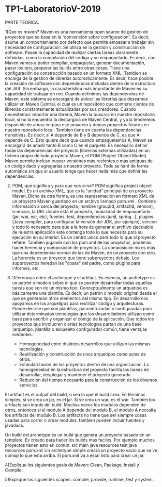 # TP1-LaboratorioV-2019

PARTE TEORICA.

1)Que es maven?
  Maven es una herramienta open source de gestión de proyectos que se basa en la “convención sobre configuración”.
  Es decir, asume un comportamiento por defecto que permite empezar a trabajar sin necesidad de configuración.
  Se utiliza en la gestión y construcción de software. Posee la capacidad de realizar ciertas tareas claramente definidas, 
  como la compilación del código y su empaquetado. Es decir, con Maven vamos a poder compilar, empaquetar, generar documentación,
  pasar los test, preparar las builds entre otras cosas.
  Tiene una configuración de construcción basado en un formato XML.
  Tambien se encarga de la gestion de librerias automaticamente. Es decir, hace posible la creación de software con dependencias 
  incluidas dentro de la estructura del JAR. 
  Sin embargo, la característica más importante de Maven es su capacidad de trabajar en red. Cuando definimos las dependencias de
  Maven, este sistema se encargará de ubicar las librerías que deseamos utilizar en Maven Central,
  el cual es un repositorio que contiene cientos de librerías constantemente actualizadas por sus creadores.
  Cuando necesitemos importar una libreria, Maven la buscara en nuestro repositorio local, si no la encuentra la descargara de Maven 
  Central, y ya la tendremos disponible de ahora en para ese proyecto y demas proyectos futuros en nuestro repositorio local.
  Tambien tiene en cuenta las dependencias transitivas. Es decir, si A depende de B y B depende de C, es que A depende de C.
  Esto quiere decir que cuando empaquetemos A, Maven se encargará de añadir tanto B como C en el paquete.
  Es necesario definir todas las dependencias del proyecto (librerías externas utilizadas) en un fichero propio de todo proyecto Maven,
  el POM (Project Object Model).
  Maven permite incluso buscar versiones más recientes o más antiguas de un código dado y agregarlas a nuestro proyecto.
  Todo se hará de forma automática sin que el usuario tenga que hacer nada más que definir las dependencias.
  
2) POM, que significa y para que nos sirve?
  POM significa project object model. Es un archivo XML, que es la “unidad” principal de un proyecto Maven.
  Dicho de otra forma, es una representacion en formato XML de un proyecto Maven guardado en un archivo llamado pom.xml .
  Contiene información a cerca del proyecto, nombre (groupId, artifactId, version), licencias, la URL donde esta el proyecto,
  modalidad de empaquetado (jar, war, ear, etc), fuentes, test, dependencias (junit, spring…), plugins (Java compiler, para 
  configurar la versión del JDK, por ejemplo), version y todo lo necesario para que a la hora de generar el archivo ejecutable
  de nuestra aplicación este contenga todo lo que necesita para su ejecución en su interior.
  Es un centro unico para todo lo que al proyecto refiere.
  Tambien jugando con los pom.xml de los proyectos, podemos hacer herencia y composición de proyectos. La composición no es más 
  que una dependencia normal de las de Maven, de un proyecto con otro. La herencia es un proyecto que tiene subproyectos debajo.
  Los supproyectos heredan las "cosas" del padre, como plugins para informes, etc.
  
  
3)  Diferencias entre el archetype y el artifact.
  En esencia, un archetype es un patrón o modelo sobre el que se pueden desarrollar todas aquellas tareas que son de un mismo tipo.
  Conceptualmente un arquetipo es básicamente una plantilla. Es decir, un patrón o modelo original desde el que se generarán otros
  elementos del mismo tipo. En desarrollo nos apoyamos en los arquetipos para reutilizar código y arquitecturas.
  Puede decirse que son plantillas, parametrizadas o configuradas para utilizar determinadas tecnologías que los desarrolladores 
  utilizan como base para escribir y organizar el código de la aplicación.
  Que todos los proyectos que involucren ciertas tecnologías partan de una base (arquetipo, plantilla o esqueleto configurado) común,
  tiene ventajas evidentes:
    - Homogeneidad entre distintos desarrollos que utilizan las mismas tecnologías.
    - Reutilización y construcción de unos arquetipos como suma de otros.
    - Estandarización de los proyectos dentro de una organización. La homogeneidad en la estructura del proyecto facilita las tareas de desarrollar, desplegar y mantener el proyecto generado.
    - Reducción del tiempo necesario para la construcción de los diversos servicios.
  
  El artifact es el output del build, o sea lo que el build crea. En terminos simples, si se crea un jar, es el jar.
  Si se crea un war, es el war.
  Tambien los artifacts son inputs del build. Muchas veces los modulos dependen de otros, entonces si el modulo
  A depende del modulo B, el modulo A necesita los artifacts del modulo B.
  Los artifacts no tiene que ser siempre cosas usadas para correr o crear modulos, tambien pueden incluir fuentes y javadocs.
  
  Un build del archetype es un build que genera un proyecto basado en un template. Es creado para hacer los builds mas faciles.
  Por ejemplo muchos proyectos tienen esto en comun:
                                                     src
                                                     main
                                                     java
                                                     resources
                                                     test
                                                     java
                                                     resources
                                                     pom.xml
Un archetype simple creara un proyecto vacio que se ve comop lo que esta arriba. El pom.xml va a estar listo para crear un jar.

4)Explique los siguientes goals de Maven: Clean, Package, Install y Compile.
  

5)Explique los siguientes scopes: compile, provide, runtime, test y system.

  


